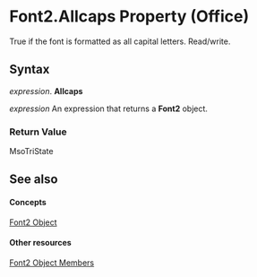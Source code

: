
# Font2.Allcaps Property (Office)

True if the font is formatted as all capital letters. Read/write.


## Syntax

 _expression_. **Allcaps**

 _expression_ An expression that returns a **Font2** object.


### Return Value

MsoTriState


## See also


#### Concepts


[Font2 Object](8e892c52-56d9-72bd-2893-b15a17cd59ae.md)
#### Other resources


[Font2 Object Members](8c91a433-b474-486a-4c03-eb9f7b44ecb0.md)
